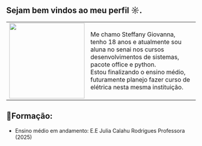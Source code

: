 ## Sejam bem vindos ao meu perfil ☼.

<table>
  <tr>
    <td>
      <img src="https://i.pinimg.com/736x/d5/e3/1e/d5e31e77e4071e06915679d658521fca.jpg" width="200" style="border-radius"
    </td>
      <td>
        <p>
          Me chamo Steffany Giovanna, tenho 18 anos e atualmente sou aluna no senai nos cursos desenvolvimentos de sistemas, pacote office e python.<br>
          Estou finalizando o ensino médio, futuramente planejo fazer curso de elétrica nesta mesma instituição.
        </p>
      </td>
  </tr>
</table>

 ## **🏅Formação:**

- Ensino médio em andamento: E.E Julia Calahu Rodrigues Professora (2025)

